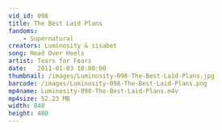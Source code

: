 ```yaml
---
vid_id: 098
title: The Best Laid Plans
fandoms:
    - Supernatural
creators: Luminosity & sisabet
song: Head Over Heels
artist: Tears for Fears
date:   2011-01-03 10:00:00
thumbnail: /images/Luminosity-098-The-Best-Laid-Plans.jpg
barcode: /images/Luminosity-098-The-Best-Laid-Plans.png
mp4name: Luminosity-098-The-Best-Laid-Plans.m4v
mp4size: 52.23 MB
width: 848
height: 480
---
```




